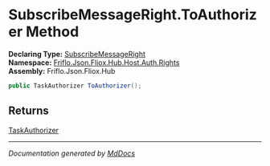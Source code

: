 ﻿<!--  
  <auto-generated>   
    The contents of this file were generated by a tool.  
    Changes to this file may be list if the file is regenerated  
  </auto-generated>   
-->

# SubscribeMessageRight.ToAuthorizer Method

**Declaring Type:** [SubscribeMessageRight](../index.md)  
**Namespace:** [Friflo.Json.Fliox.Hub.Host.Auth.Rights](../../index.md)  
**Assembly:** Friflo.Json.Fliox.Hub

```csharp
public TaskAuthorizer ToAuthorizer();
```

## Returns

[TaskAuthorizer](../../../TaskAuthorizer/index.md)

___

*Documentation generated by [MdDocs](https://github.com/ap0llo/mddocs)*
